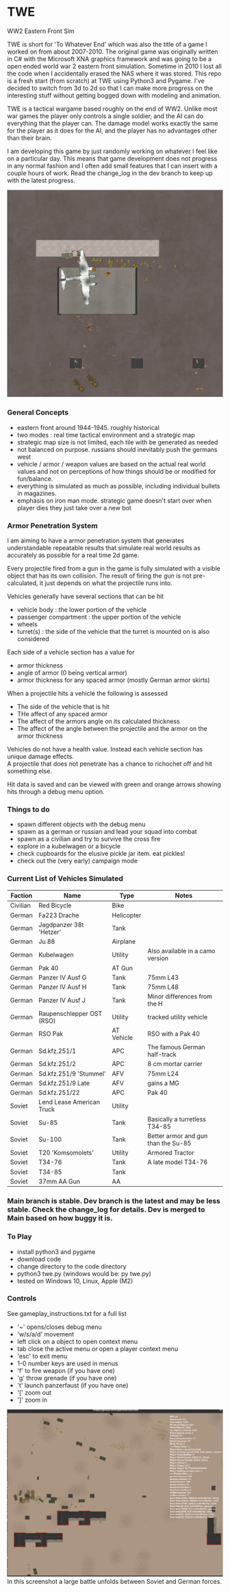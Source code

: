 # TWE 
WW2 Eastern Front Sim

TWE is short for 'To Whatever End' which was also the title of a game I worked on from about 2007-2010.
The original game was originally written in C# with the Microsoft XNA graphics framework and was going to be a open ended world war 2 eastern front simulation. Sometime in 2010 I lost all the code when I accidentally erased the NAS where it was stored. This repo is a fresh start (from scratch) at TWE using Python3 and Pygame. I've decided to switch from 3d to 2d so that I can make more progress on the interesting stuff without getting bogged down with modeling and animation.

TWE is a tactical wargame based roughly on the end of WW2. Unlike most war games the player only controls a single soldier, and the AI can do everything that the player can. The damage model works exactly the same for the player as it does for the AI, and the player has no advantages 
other than their brain.

I am developing this game by just randomly working on whatever I feel like on a particular day. This means that game development does not progress in any normal fashion and I often add small features that I can insert with a couple hours of work. Read the change_log in the dev branch to keep up with the latest progress. 

![screenshot](/screenshots/twe-oct-22-2024.png "TWE screenshot")

### General Concepts
- eastern front around 1944-1945. roughly historical
- two modes : real time tactical environment and a strategic map
- strategic map size is not limited, each tile with be generated as needed
- not balanced on purpose. russians should inevitably push the germans west
- vehicle / armor / weapon values are based on the actual real world values and not on perceptions of how things should be or modified for fun/balance.
- everything is simulated as much as possible, including individual bullets in magazines.
- emphasis on iron man mode. strategic game doesn't start over when player dies they just take over a new bot

### Armor Penetration System

I am aiming to have a armor penetration system that generates understandable repeatable results that 
simulate real world results as accurately as possible for a real time 2d game.  

Every projectile fired from a gun in the game is fully simulated with a visible object that has its own collision.  The result of firing the gun is not pre-calculated, it just depends on what the projectile runs into.  

Vehicles generally have several sections that can be hit 
- vehicle body : the lower portion of the vehicle 
- passenger compartment : the upper portion of the vehicle
- wheels
- turret(s) : the side of the vehicle that the turret is mounted on is also considered

Each side of a vehicle section has a value for 
- armor thickness 
- angle of armor (0 being vertical armor)
- armor thickness for any spaced armor (mostly German armor skirts)

When a projectile hits a vehicle the following is assessed
- The side of the vehicle that is hit
- THe affect of any spaced armor
- The affect of the armors angle on its calculated thickness
- The affect of the angle between the projectile and the armor on the armor thickness

Vehicles do not have a health value. Instead each vehicle section has unique damage effects.  
A projectile that does not penetrate has a chance to richochet off and hit something else.  

Hit data is saved and can be viewed with green and orange arrows showing hits through a debug menu option.  

### Things to do
- spawn different objects with the debug menu
- spawn as a german or russian and lead your squad into combat
- spawn as a civilian and try to survive the cross fire
- explore in a kubelwagen or a bicycle
- check cupboards for the elusive pickle jar item. eat pickles!
- check out the (very early) campaign mode

### Current List of Vehicles Simulated

| Faction | Name | Type | Notes |
|---|---|---|---|
| Civilian | Red Bicycle | Bike | |
| German | Fa223 Drache | Helicopter | |
| German | Jagdpanzer 38t 'Hetzer' | Tank | |
| German | Ju 88 | Airplane | |
| German | Kubelwagen | Utility | Also available in a camo version | 
| German | Pak 40 | AT Gun | |
| German | Panzer IV Ausf G | Tank | 75mm L43 |
| German | Panzer IV Ausf H | Tank | 75mm L48 |
| German | Panzer IV Ausf J | Tank | Minor differences from the H |
| German | Raupenschlepper OST (RSO) | Utility | tracked utility vehicle |
| German | RSO Pak | AT Vehicle | RSO with a Pak 40 |
| German | Sd.kfz.251/1 | APC | The famous German half-track |
| German | Sd.kfz.251/2 | APC | 8 cm mortar carrier |
| German | Sd.kfz.251/9 'Stummel' | AFV | 75mm L24 |
| German | Sd.kfz.251/9 Late | AFV | gains a MG |
| German | Sd.kfz.251/22 | APC | Pak 40 |
| Soviet | Lend Lease American Truck | Utility | |
| Soviet | Su-85 | Tank | Basically a turretless T34-85 |
| Soviet | Su-100 | Tank | Better armor and gun than the Su-85 |
| Soviet | T20 'Komsomolets' | Utility | Armored Tractor |
| Soviet | T34-76 | Tank | A late model T34-76 |
| Soviet | T34-85 | Tank | |
| Soviet | 37mm AA Gun | AA | |




### Main branch is stable. Dev branch is the latest and may be less stable. Check the change_log for details. Dev is merged to Main based on how buggy it is.
  
### To Play 
- install python3 and pygame
- download code
- change directory to the code directory
- python3 twe.py (windows would be: py twe.py)
- tested on Windows 10, Linux, Apple (M2)

### Controls
See gameplay_instructions.txt for a full list
- '~' opens/closes debug menu 
- 'w/s/a/d' movement
- left click on a object to open context menu
- tab close the active menu or open a player context menu
- 'esc' to exit menu
- 1-0 number keys are used in menus
- 'f' to fire weapon (if you have one)
- 'g' throw grenade (if you have one)
- 't' launch panzerfaust (if you have one)
- '[' zoom out
- ']' zoom in 





![screenshot](/screenshots/twe-mar-26-2025.png "TWE screenshot")
In this screenshot a large battle unfolds between Soviet and German forces. 
